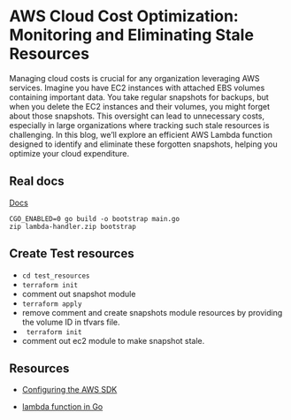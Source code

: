 # AWS Cloud Cost Optimization: Monitoring and Eliminating Stale Resources

Managing cloud costs is crucial for any organization leveraging AWS services. Imagine you have EC2 instances with attached EBS volumes containing important data. You take regular snapshots for backups, but when you delete the EC2 instances and their volumes, you might forget about those snapshots. This oversight can lead to unnecessary costs, especially in large organizations where tracking such stale resources is challenging. In this blog, we’ll explore an efficient AWS Lambda function designed to identify and eliminate these forgotten snapshots, helping you optimize your cloud expenditure.

## Real docs 
[Docs](https://harisheoran.xyz/projects/cloud_optimization/)

```
CGO_ENABLED=0 go build -o bootstrap main.go
zip lambda-handler.zip bootstrap
```

## Create Test resources
- ```cd test_resources```   
- ``` terraform init ```
- comment out snapshot module
- ``` terraform apply ```
- remove comment and create snapshots module resources by providing the volume ID in tfvars file.
- ``` terraform init```
- comment out ec2 module to make snapshot stale.


## Resources
- [Configuring the AWS SDK](https://aws.github.io/aws-sdk-go-v2/docs/configuring-sdk/#loading-aws-shared-configuration)

- [lambda function in Go](https://github.com/aws/aws-lambda-go)
